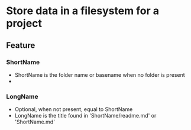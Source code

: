 Store data in a filesystem for a project
========================================

## Feature

### ShortName

* ShortName is the folder name or basename when no folder is present
* 

### LongName

* Optional, when not present, equal to ShortName
* LongName is the title found in 'ShortName/readme.md' or 'ShortName.md'
